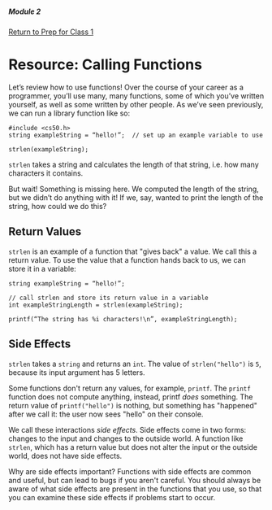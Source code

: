 ##### Module 2
[Return to Prep for Class 1](../../class1-prep)

# Resource: Calling Functions

Let’s review how to use functions!  Over the course of your career as a programmer, you’ll use many, many functions, some of which you’ve written yourself, as well as some written by other people. As we’ve seen previously, we can run a library function like so:

```
#include <cs50.h>
string exampleString = “hello!”;  // set up an example variable to use

strlen(exampleString);
```

`strlen` takes a string and calculates the length of that string, i.e. how many characters it contains.

But wait!  Something is missing here. We computed the length of the string, but we didn’t do anything with it!  If we, say, wanted to print the length of the string, how could we do this?

## Return Values

`strlen` is an example of a function that "gives back" a value.  We call this a return value.  To use the value that a function hands back to us, we can store it in a variable:

```
string exampleString = “hello!”;

// call strlen and store its return value in a variable
int exampleStringLength = strlen(exampleString);

printf(“The string has %i characters!\n”, exampleStringLength);
```

## Side Effects

`strlen` takes a `string` and returns an `int`. The value of `strlen("hello")` is `5`, because its input argument has 5 letters.

Some functions don't return any values, for example, `printf`. The `printf` function does not compute anything, instead, printf *does* something. The return value of `printf("hello")` is nothing, but something has "happened" after we call it: the user now sees "hello" on their console.

We call these interactions *side effects*. Side effects come in two forms: changes to the input and changes to the outside world. A function like `strlen`, which has a return value but does not alter the input or the outside world, does not have side effects.

Why are side effects important?  Functions with side effects are common and useful, but can lead to bugs if you aren't careful. You should always be aware of what side effects are present in the functions that you use, so that you can examine these side effects if problems start to occur.
